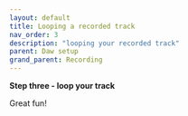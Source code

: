 ```yaml
---
layout: default
title: Looping a recorded track
nav_order: 3
description: "looping your recorded track"
parent: Daw setup
grand_parent: Recording
---
```


**Step three - loop your track**

Great fun!